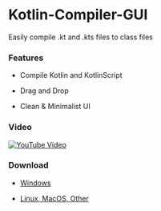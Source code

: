 # Kotlin-Compiler-GUI
Easily compile .kt and .kts files to class files

### Features

- Compile Kotlin and KotlinScript

- Drag and Drop

- Clean & Minimalist UI

### Video

[![YouTube Video](https://img.youtube.com/vi/7ZBRpbX_dRM/0.jpg)](https://www.youtube.com/watch?v=7ZBRpbX_dRM)

### Download

- [Windows](https://github.com/RHazDev/Kotlin-Compiler-GUI/releases/download/1.0/kotlin-compiler-gui-1.0.exe)

- [Linux, MacOS, Other](https://github.com/RHazDev/Kotlin-Compiler-GUI/releases/download/1.0/kotlin-compiler-gui-1.0.jar)